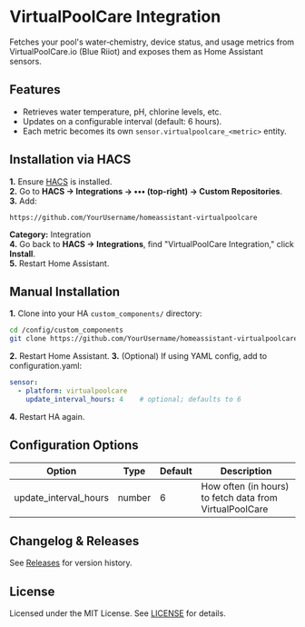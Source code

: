# VirtualPoolCare Integration

Fetches your pool's water‐chemistry, device status, and usage metrics from VirtualPoolCare.io (Blue Riiot) and exposes them as Home Assistant sensors.

## Features

- Retrieves water temperature, pH, chlorine levels, etc.
- Updates on a configurable interval (default: 6 hours).
- Each metric becomes its own `sensor.virtualpoolcare_<metric>` entity.

## Installation via HACS

**1.** Ensure [HACS](https://hacs.xyz/) is installed.  
**2.** Go to **HACS → Integrations → ••• (top-right) → Custom Repositories**.  
**3.** Add:
```
https://github.com/YourUsername/homeassistant-virtualpoolcare
```
**Category:** Integration  
**4.** Go back to **HACS → Integrations**, find "VirtualPoolCare Integration," click **Install**.  
**5.** Restart Home Assistant.

## Manual Installation

**1.** Clone into your HA `custom_components/` directory:
```bash
cd /config/custom_components
git clone https://github.com/YourUsername/homeassistant-virtualpoolcare.git
```
**2.** Restart Home Assistant.
**3.** (Optional) If using YAML config, add to configuration.yaml:

```yaml
sensor:
  - platform: virtualpoolcare
    update_interval_hours: 4    # optional; defaults to 6
```
**4.** Restart HA again.

## Configuration Options

| Option | Type | Default | Description |
|--------|------|---------|-------------|
| update_interval_hours | number | 6 | How often (in hours) to fetch data from VirtualPoolCare |

## Changelog & Releases

See [Releases](https://github.com/YourUsername/homeassistant-virtualpoolcare/releases) for version history.

## License

Licensed under the MIT License. See [LICENSE](LICENSE) for details.